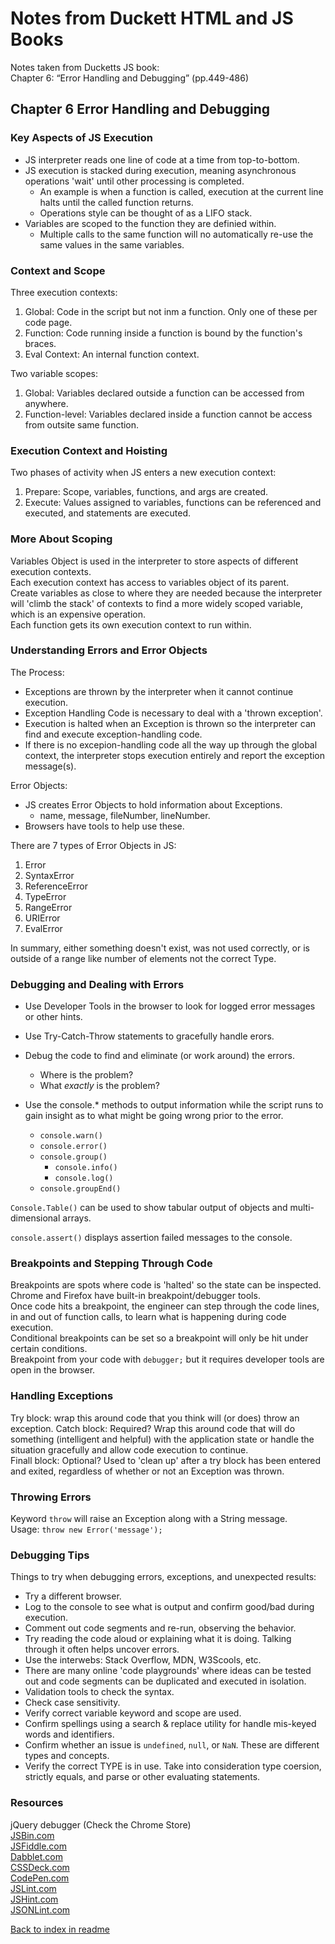 # Notes from Duckett HTML and JS Books

Notes taken from Ducketts JS book:  
Chapter 6: “Error Handling and Debugging” (pp.449-486)  

## Chapter 6 Error Handling and Debugging

### Key Aspects of JS Execution  

- JS interpreter reads one line of code at a time from top-to-bottom.  
- JS execution is stacked during execution, meaning asynchronous operations 'wait' until other processing is completed.
  - An example is when a function is called, execution at the current line halts until the called function returns.  
  - Operations style can be thought of as a LIFO stack.  
- Variables are scoped to the function they are definied within.  
  - Multiple calls to the same function will no automatically re-use the same values in the same variables.  

### Context and Scope

Three execution contexts:

1. Global: Code in the script but not inm a function. Only one of these per code page.
2. Function: Code running inside a function is bound by the function's braces.  
3. Eval Context: An internal function context.

Two variable scopes:

1. Global: Variables declared outside a function can be accessed from anywhere.  
2. Function-level: Variables declared inside a function cannot be access from outsite same function.  

### Execution Context and Hoisting

Two phases of activity when JS enters a new execution context:

1. Prepare: Scope, variables, functions, and args are created.  
2. Execute: Values assigned to variables, functions can be referenced and executed, and statements are executed.  

### More About Scoping

Variables Object is used in the interpreter to store aspects of different execution contexts.  
Each execution context has access to variables object of its parent.  
Create variables as close to where they are needed because the interpreter will 'climb the stack' of contexts to find a more widely scoped variable, which is an expensive operation.  
Each function gets its own execution context to run within.  

### Understanding Errors and Error Objects

The Process:

- Exceptions are thrown by the interpreter when it cannot continue execution.
- Exception Handling Code is necessary to deal with a 'thrown exception'.  
- Execution is halted when an Exception is thrown so the interpreter can find and execute exception-handling code.
- If there is no excepion-handling code all the way up through the global context, the interpreter stops execution entirely and report the exception message(s).  

Error Objects:

- JS creates Error Objects to hold information about Exceptions.  
  - name, message, fileNumber, lineNumber.  
- Browsers have tools to help use these.  

There are 7 types of Error Objects in JS:

1. Error
2. SyntaxError
3. ReferenceError
4. TypeError
5. RangeError
6. URIError
7. EvalError

In summary, either something doesn't exist, was not used correctly, or is outside of a range like number of elements not the correct Type.

### Debugging and Dealing with Errors

- Use Developer Tools in the browser to look for logged error messages or other hints.
- Use Try-Catch-Throw statements to gracefully handle erors.  
- Debug the code to find and eliminate (or work around) the errors.
  - Where is the problem?
  - What *exactly* is the problem?

- Use the console.* methods to output information while the script runs to gain insight as to what might be going wrong prior to the error.  
  - `console.warn()`
  - `console.error()`
  - `console.group()`
    - `console.info()`
    - `console.log()`
  - `console.groupEnd()`

`Console.Table()` can be used to show tabular output of objects and multi-dimensional arrays.  

`console.assert()` displays assertion failed messages to the console.  

### Breakpoints and Stepping Through Code

Breakpoints are spots where code is 'halted' so the state can be inspected.
Chrome and Firefox have built-in breakpoint/debugger tools.  
Once code hits a breakpoint, the engineer can step through the code lines, in and out of function calls, to learn what is happening during code execution.  
Conditional breakpoints can be set so a breakpoint will only be hit under certain conditions.  
Breakpoint from your code with `debugger;` but it requires developer tools are open in the browser.  

### Handling Exceptions

Try block: wrap this around code that you think will (or does) throw an exception.
Catch block: Required? Wrap this around code that will do something (intelligent and helpful) with the application state or handle the situation gracefully and allow code execution to continue.  
Finall block: Optional? Used to 'clean up' after a try block has been entered and exited, regardless of whether or not an Exception was thrown.

### Throwing Errors

Keyword `throw` will raise an Exception along with a String message.  
Usage: `throw new Error('message');`  

### Debugging Tips

Things to try when debugging errors, exceptions, and unexpected results:

- Try a different browser.  
- Log to the console to see what is output and confirm good/bad during execution.  
- Comment out code segments and re-run, observing the behavior.  
- Try reading the code aloud or explaining what it is doing. Talking through it often helps uncover errors.  
- Use the interwebs: Stack Overflow, MDN, W3Scools, etc.  
- There are many online 'code playgrounds' where ideas can be tested out and code segments can be duplicated and executed in isolation.  
- Validation tools to check the syntax.  
- Check case sensitivity.  
- Verify correct variable keyword and scope are used.  
- Confirm spellings using a search & replace utility for handle mis-keyed words and identifiers.  
- Confirm whether an issue is `undefined`, `null`, or `NaN`. These are different types and concepts.  
- Verify the correct TYPE is in use. Take into consideration type coersion, strictly equals, and parse or other evaluating statements.  

### Resources

jQuery debugger (Check the Chrome Store)  
[JSBin.com](https://jsbin.com)  
[JSFiddle.com](https://jsfiddle.com)  
[Dabblet.com](https://dabblet.com)  
[CSSDeck.com](https://CSSDeck.com)  
[CodePen.com](https://codepen.com)  
[JSLint.com](https://www.jslint.com)  
[JSHint.com](https://www.jshint.com)  
[JSONLint.com](https://www.jsonlint.com)  


[Back to index in readme](./README.md)
